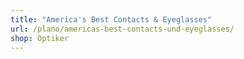 ```yaml
---
title: "America's Best Contacts & Eyeglasses"
url: /plano/americas-best-contacts-und-eyeglasses/
shop: Optiker
---
```

